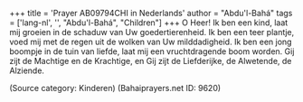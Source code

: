 +++
title = 'Prayer AB09794CHI in Nederlands'
author = "Abdu'l-Bahá"
tags = ['lang-nl', '', "Abdu'l-Bahá", "Children"]
+++
O Heer! Ik ben een kind, laat mij groeien in de schaduw van Uw goedertierenheid. Ik ben een teer plantje, voed mij met de regen uit de wolken van Uw milddadigheid. Ik ben een jong boompje in de tuin van liefde, laat mij een vruchtdragende boom worden.
Gij zijt de Machtige en de Krachtige, en Gij zijt de Liefderijke, de Alwetende, de Alziende.

(Source category: Kinderen)
(Bahaiprayers.net ID: 9620)
